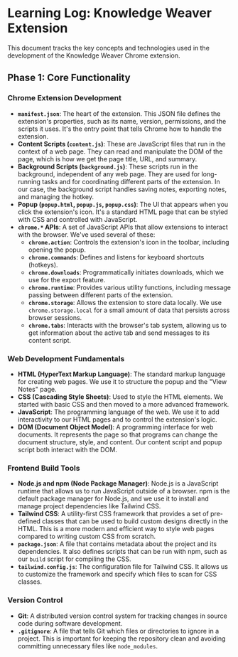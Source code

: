 # Learning Log: Knowledge Weaver Extension

This document tracks the key concepts and technologies used in the development of the Knowledge Weaver Chrome extension.

## Phase 1: Core Functionality

### Chrome Extension Development

*   **`manifest.json`**: The heart of the extension. This JSON file defines the extension's properties, such as its name, version, permissions, and the scripts it uses. It's the entry point that tells Chrome how to handle the extension.
*   **Content Scripts (`content.js`)**: These are JavaScript files that run in the context of a web page. They can read and manipulate the DOM of the page, which is how we get the page title, URL, and summary.
*   **Background Scripts (`background.js`)**: These scripts run in the background, independent of any web page. They are used for long-running tasks and for coordinating different parts of the extension. In our case, the background script handles saving notes, exporting notes, and managing the hotkey.
*   **Popup (`popup.html`, `popup.js`, `popup.css`)**: The UI that appears when you click the extension's icon. It's a standard HTML page that can be styled with CSS and controlled with JavaScript.
*   **`chrome.*` APIs**: A set of JavaScript APIs that allow extensions to interact with the browser. We've used several of these:
    *   **`chrome.action`**: Controls the extension's icon in the toolbar, including opening the popup.
    *   **`chrome.commands`**: Defines and listens for keyboard shortcuts (hotkeys).
    *   **`chrome.downloads`**: Programmatically initiates downloads, which we use for the export feature.
    *   **`chrome.runtime`**: Provides various utility functions, including message passing between different parts of the extension.
    *   **`chrome.storage`**: Allows the extension to store data locally. We use `chrome.storage.local` for a small amount of data that persists across browser sessions.
    *   **`chrome.tabs`**: Interacts with the browser's tab system, allowing us to get information about the active tab and send messages to its content script.

### Web Development Fundamentals

*   **HTML (HyperText Markup Language)**: The standard markup language for creating web pages. We use it to structure the popup and the "View Notes" page.
*   **CSS (Cascading Style Sheets)**: Used to style the HTML elements. We started with basic CSS and then moved to a more advanced framework.
*   **JavaScript**: The programming language of the web. We use it to add interactivity to our HTML pages and to control the extension's logic.
*   **DOM (Document Object Model)**: A programming interface for web documents. It represents the page so that programs can change the document structure, style, and content. Our content script and popup script both interact with the DOM.

### Frontend Build Tools

*   **Node.js and npm (Node Package Manager)**: Node.js is a JavaScript runtime that allows us to run JavaScript outside of a browser. npm is the default package manager for Node.js, and we use it to install and manage project dependencies like Tailwind CSS.
*   **Tailwind CSS**: A utility-first CSS framework that provides a set of pre-defined classes that can be used to build custom designs directly in the HTML. This is a more modern and efficient way to style web pages compared to writing custom CSS from scratch.
*   **`package.json`**: A file that contains metadata about the project and its dependencies. It also defines scripts that can be run with npm, such as our `build` script for compiling the CSS.
*   **`tailwind.config.js`**: The configuration file for Tailwind CSS. It allows us to customize the framework and specify which files to scan for CSS classes.

### Version Control

*   **Git**: A distributed version control system for tracking changes in source code during software development.
*   **`.gitignore`**: A file that tells Git which files or directories to ignore in a project. This is important for keeping the repository clean and avoiding committing unnecessary files like `node_modules`.

